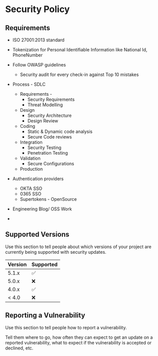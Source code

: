 # Security Policy

## Requirements
* ISO 27001:2013 standard
* Tokenization for Personal Identifiable Information like National Id, PhoneNumber
* Follow OWASP guidelines
    * Security audit for every check-in against Top 10 mistakes
* Process - SDLC
    * Requirements -
        * Security Requirements
        * Threat Modelling
    * Design
        * Security Architecture
        * Design Review
    * Coding
        * Static & Dynamic code analysis
        * Secure Code reviews
    * Integration
        * Security Testing
        * Penetration Testing
    * Validation
        * Secure Configurations
    * Production

* Authentication providers
    * OKTA SSO
    * 0365 SSO
    * Supertokens - OpenSource

* Engineering Blog/ OSS Work
*


## Supported Versions

Use this section to tell people about which versions of your project are
currently being supported with security updates.

| Version | Supported          |
| ------- | ------------------ |
| 5.1.x   | :white_check_mark: |
| 5.0.x   | :x:                |
| 4.0.x   | :white_check_mark: |
| < 4.0   | :x:                |

## Reporting a Vulnerability

Use this section to tell people how to report a vulnerability.

Tell them where to go, how often they can expect to get an update on a
reported vulnerability, what to expect if the vulnerability is accepted or
declined, etc.
